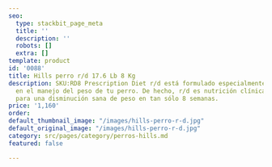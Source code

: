 ```yaml
---
seo:
  type: stackbit_page_meta
  title: ''
  description: ''
  robots: []
  extra: []
template: product
id: '0088'
title: Hills perro r/d 17.6 Lb 8 Kg
description: SKU:RD8 Prescription Diet r/d está formulado especialmente para apoyar
  en el manejo del peso de tu perro. De hecho, r/d es nutrición clínicamente comprobada
  para una disminución sana de peso en tan sólo 8 semanas.
price: '1,160'
order: 
default_thumbnail_image: "/images/hills-perro-r-d.jpg"
default_original_image: "/images/hills-perro-r-d.jpg"
category: src/pages/category/perros-hills.md
featured: false

---
```


